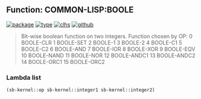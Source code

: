 ## Function: COMMON-LISP:BOOLE
[![package](https://img.shields.io/badge/Package-COMMON--LISP-5f9ea0.svg?style=social&colorA=999999)](../) [![type](https://img.shields.io/badge/Type-Function-5f9ea0.svg?style=social&colorA=999999)](../#function) [![clhs](https://img.shields.io/badge/CLHS-BOOLE-5f9ea0.svg?style=social&colorA=999999)](http://www.lispworks.com/documentation/HyperSpec/Body/f_boole.htm) [![github](https://img.shields.io/badge/GitHub-View_the_source-5f9ea0.svg?style=social&colorA=999999&logo=github)](https://github.com/sbcl/sbcl/blob/master/src/code/numbers.lisp/) 

> Bit-wise boolean function on two integers. Function chosen by OP:
> 0       BOOLE-CLR
> 1       BOOLE-SET
> 2       BOOLE-1
> 3       BOOLE-2
> 4       BOOLE-C1
> 5       BOOLE-C2
> 6       BOOLE-AND
> 7       BOOLE-IOR
> 8       BOOLE-XOR
> 9       BOOLE-EQV
> 10      BOOLE-NAND
> 11      BOOLE-NOR
> 12      BOOLE-ANDC1
> 13      BOOLE-ANDC2
> 14      BOOLE-ORC1
> 15      BOOLE-ORC2

### Lambda list
```cl
(sb-kernel::op sb-kernel::integer1 sb-kernel::integer2)
```
